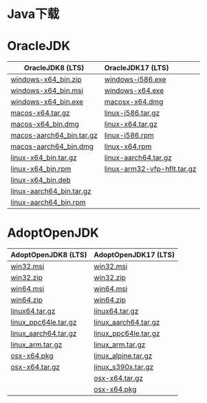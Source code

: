 # Java下载

<!-- tabs:start -->
# **OracleJDK**
| OracleJDK8 (LTS)| OracleJDK17 (LTS)|
| ----------- |:------------ |                               
|[windows-x64_bin.zip](https://d6.injdk.cn/oraclejdk/17/jdk-17_windows-x64_bin.zip)|[windows-i586.exe](https://d6.injdk.cn/oraclejdk/8/jdk-8u301-windows-i586.exe)|
|[windows-x64_bin.msi](https://d6.injdk.cn/oraclejdk/17/jdk-17_windows-x64_bin.msi)|[windows-x64.exe](https://d6.injdk.cn/oraclejdk/8/jdk-8u301-windows-x64.exe)|
|[windows-x64_bin.exe](https://d6.injdk.cn/oraclejdk/17/jdk-17_windows-x64_bin.exe)|[macosx-x64.dmg](https://d6.injdk.cn/oraclejdk/8/jdk-8u301-macosx-x64.dmg)|
|[macos-x64.tar.gz](https://d6.injdk.cn/oraclejdk/17/jdk-17_macos-x64_bin.tar.gz)|[linux-i586.tar.gz](https://d6.injdk.cn/oraclejdk/8/jdk-8u301-linux-i586.tar.gz)|
|[macos-x64_bin.dmg](https://d6.injdk.cn/oraclejdk/17/jdk-17_macos-x64_bin.dmg)|[linux-x64.tar.gz](https://d6.injdk.cn/oraclejdk/8/jdk-8u301-linux-x64.tar.gz)|
|[macos-aarch64_bin.tar.gz](https://d6.injdk.cn/oraclejdk/17/jdk-17_macos-aarch64_bin.tar.gz)|[linux-i586.rpm](https://d6.injdk.cn/oraclejdk/8/jdk-8u301-linux-i586.rpm)|
|[macos-aarch64_bin.dmg](https://d6.injdk.cn/oraclejdk/17/jdk-17_macos-aarch64_bin.dmg)|[linux-x64.rpm](https://d6.injdk.cn/oraclejdk/8/jdk-8u301-linux-x64.rpm)|
|[linux-x64_bin.tar.gz](https://d6.injdk.cn/oraclejdk/17/jdk-17_linux-x64_bin.tar.gz)|[linux-aarch64.tar.gz](https://d6.injdk.cn/oraclejdk/8/jdk-8u301-linux-aarch64.tar.gz)|
|[linux-x64_bin.rpm](https://d6.injdk.cn/oraclejdk/17/jdk-17_linux-x64_bin.rpm)|[linux-arm32-vfp-hflt.tar.gz](https://d6.injdk.cn/oraclejdk/8/jdk-8u301-linux-arm32-vfp-hflt.tar.gz)|
|[linux-x64_bin.deb](https://d6.injdk.cn/oraclejdk/17/jdk-17_linux-x64_bin.deb)|[]()|
|[linux-aarch64_bin.tar.gz](https://d6.injdk.cn/oraclejdk/17/jdk-17_linux-aarch64_bin.rpm)|[]()|
|[linux-aarch64_bin.rpm](https://d6.injdk.cn/oraclejdk/17/jdk-17_linux-aarch64_bin.rpm)|[]()|

# **AdoptOpenJDK**
| AdoptOpenJDK8 (LTS)| AdoptOpenJDK17 (LTS)|
| ----------- |:------------ |
|[win32.msi](https://d6.injdk.cn/openjdk/adoptopenjdk/8/OpenJDK8U-jdk_x86-32_windows_hotspot_8u262b10.msi)|[win32.msi](https://d6.injdk.cn/openjdk/adoptopenjdk/17/OpenJDK17U-jdk_x86-32_windows_hotspot_17.0.1_12.zip)|
|[win32.zip](https://d6.injdk.cn/openjdk/adoptopenjdk/8/OpenJDK8U-jdk_x86-32_windows_hotspot_8u262b10.zip)|[win32.zip](https://d6.injdk.cn/openjdk/adoptopenjdk/17/OpenJDK17U-jdk_x86-32_windows_hotspot_17.0.1_12.zip)|
|[win64.msi](https://d6.injdk.cn/openjdk/adoptopenjdk/8/OpenJDK8U-jdk_x64_windows_hotspot_8u262b10.msi)|[win64.msi](https://d6.injdk.cn/openjdk/adoptopenjdk/17/OpenJDK17U-jdk_x64_windows_hotspot_17.0.1_12.msi)|
|[win64.zip](https://d6.injdk.cn/openjdk/adoptopenjdk/8/OpenJDK8U-jdk_x64_windows_hotspot_8u262b10.zip)|[win64.zip](https://d6.injdk.cn/openjdk/adoptopenjdk/17/OpenJDK17U-jdk_x64_windows_hotspot_17.0.1_12.zip)|
|[linux64.tar.gz](https://d6.injdk.cn/openjdk/adoptopenjdk/8/OpenJDK8U-jdk_x64_linux_hotspot_8u262b10.tar.gz)|[linux64.tar.gz](https://d6.injdk.cn/openjdk/adoptopenjdk/17/OpenJDK17U-jdk_x64_linux_hotspot_17.0.1_12.tar.gz)|
|[linux_ppc64le.tar.gz](https://d6.injdk.cn/openjdk/adoptopenjdk/8/OpenJDK8U-jdk_ppc64le_linux_hotspot_8u262b10.tar.gz)|[linux_aarch64.tar.gz](https://d6.injdk.cn/openjdk/adoptopenjdk/17/OpenJDK17U-jdk_aarch64_linux_hotspot_17.0.1_12.tar.gz)|
|[linux_aarch64.tar.gz](https://d6.injdk.cn/openjdk/adoptopenjdk/8/OpenJDK8U-jdk_aarch64_linux_hotspot_8u262b10.tar.gz)|[linux_ppc64le.tar.gz](https://d6.injdk.cn/openjdk/adoptopenjdk/17/OpenJDK17U-jdk_ppc64le_linux_hotspot_17.0.1_12.tar.gz)|
|[linux_arm.tar.gz](https://d6.injdk.cn/openjdk/adoptopenjdk/8/OpenJDK8U-jdk_aarch64_linux_hotspot_8u262b10.tar.gz)|[linux_arm.tar.gz](https://d6.injdk.cn/openjdk/adoptopenjdk/17/OpenJDK17U-jdk_arm_linux_hotspot_17.0.1_12.tar.gz)|
|[osx-x64.pkg](https://d6.injdk.cn/openjdk/adoptopenjdk/8/OpenJDK8U-jdk_x64_mac_hotspot_8u262b10.pkg)|[linux_alpine.tar.gz](https://d6.injdk.cn/openjdk/adoptopenjdk/17/OpenJDK17U-jdk_x64_alpine-linux_hotspot_17.0.1_12.tar.gz)|
|[osx-x64.tar.gz](https://d6.injdk.cn/openjdk/adoptopenjdk/8/OpenJDK8U-jdk_x64_mac_hotspot_8u262b10.tar.gz)|[linux_s390x.tar.gz](https://d6.injdk.cn/openjdk/adoptopenjdk/17/OpenJDK17U-jdk_s390x_linux_hotspot_17.0.1_12.tar.gz)|
|[]()|[osx-x64.tar.gz](https://d6.injdk.cn/openjdk/adoptopenjdk/17/OpenJDK17U-jdk_x64_mac_hotspot_17.0.1_12.tar.gz)|
|[]()|[osx-x64.pkg](https://d6.injdk.cn/openjdk/adoptopenjdk/17/OpenJDK17U-jdk_x64_mac_hotspot_17.0.1_12.pkg)|
<!-- tabs:end -->